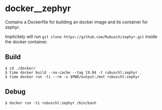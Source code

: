 # docker__zephyr

Contains a Dockerfile for building an docker image and its container for zephyr.

Implicitely will run ```git clone https://github.com/Rubusch/zephyr.git``` inside the docker container.


## Build

```
$ cd ./docker/
$ time docker build --no-cache --tag 19.04 -t rubuschl:zephyr .
$ time docker run -ti --rm -v $PWD/output:/mnt rubuschl:zephyr
```


## Debug


```
$ docker run -ti rubuschl:zephyr /bin/bash
```

